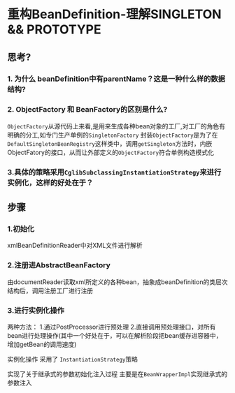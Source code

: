 重构BeanDefinition-理解SINGLETON && PROTOTYPE
====

## 思考?

### 1. 为什么 beanDefinition中有parentName？这是一种什么样的数据结构?

### 2. ObjectFactory 和 BeanFactory的区别是什么?
`ObjectFactory`从源代码上来看,是用来生成各种bean对象的工厂,对工厂的角色有明确的分工,如专门生产单例的`SingletonFactory`
封装`ObjectFactory`是为了在`DefaultSingletonBeanRegistry`这样类中，调用`getSingleton`方法时，内嵌ObjectFatory的接口，从而让外部定义的`ObjectFactory`符合单例构造模式化

### 3.具体的策略采用`CglibSubclassingInstantiationStrategy`来进行实例化，这样的好处在于？

## 步骤

### 1.初始化 
xmlBeanDefinitionReader中对XML文件进行解析

### 2.注册进AbstractBeanFactory
由documentReader读取xml所定义的各种bean，抽象成beanDefinition的类层次结构后，调用注册工厂进行注册

### 3.进行实例化操作
两种方法：
  1.通过PostProcessor进行预处理
  2.直接调用预处理接口，对所有bean进行处理操作(其中一个好处在于，可以在解析阶段把bean缓存进容器中，增加getBean的调用速度)

实例化操作 采用了 `InstantiationStrategy`策略

实现了关于继承式的参数初始化注入过程
主要是在`BeanWrapperImpl`实现继承式的参数注入
